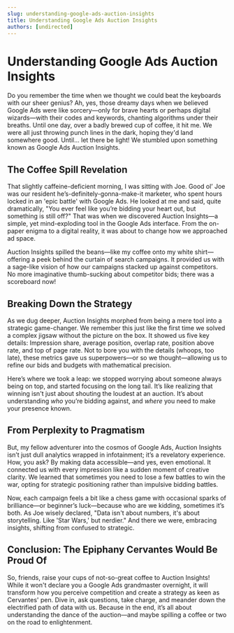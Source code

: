 ```yaml
---
slug: understanding-google-ads-auction-insights
title: Understanding Google Ads Auction Insights
authors: [undirected]
---
```


# Understanding Google Ads Auction Insights

Do you remember the time when we thought we could beat the keyboards with our sheer genius? Ah, yes, those dreamy days when we believed Google Ads were like sorcery—only for brave hearts or perhaps digital wizards—with their codes and keywords, chanting algorithms under their breaths. Until one day, over a badly brewed cup of coffee, it hit me. We were all just throwing punch lines in the dark, hoping they'd land somewhere good. Until... let there be light! We stumbled upon something known as Google Ads Auction Insights.

## The Coffee Spill Revelation

That slightly caffeine-deficient morning, I was sitting with Joe. Good ol’ Joe was our resident he’s-definitely-gonna-make-it marketer, who spent hours locked in an 'epic battle' with Google Ads. He looked at me and said, quite dramatically, "You ever feel like you’re bidding your heart out, but something is still off?" That was when we discovered Auction Insights—a simple, yet mind-exploding tool in the Google Ads interface. From the on-paper enigma to a digital reality, it was about to change how we approached ad space.

Auction Insights spilled the beans—like my coffee onto my white shirt—offering a peek behind the curtain of search campaigns. It provided us with a sage-like vision of how our campaigns stacked up against competitors. No more imaginative thumb-sucking about competitor bids; there was a scoreboard now!

## Breaking Down the Strategy

As we dug deeper, Auction Insights morphed from being a mere tool into a strategic game-changer. We remember this just like the first time we solved a complex jigsaw without the picture on the box. It showed us five key details: Impression share, average position, overlap rate, position above rate, and top of page rate. Not to bore you with the details (whoops, too late), these metrics gave us superpowers—or so we thought—allowing us to refine our bids and budgets with mathematical precision.

Here’s where we took a leap: we stopped worrying about someone always being on top, and started focusing on the long tail. It’s like realizing that winning isn't just about shouting the loudest at an auction. It’s about understanding *who* you’re bidding against, and *where* you need to make your presence known.

## From Perplexity to Pragmatism

But, my fellow adventurer into the cosmos of Google Ads, Auction Insights isn’t just dull analytics wrapped in infotainment; it’s a revelatory experience. How, you ask? By making data accessible—and yes, even emotional. It connected us with every impression like a sudden moment of creative clarity. We learned that sometimes you need to lose a few battles to win the war, opting for strategic positioning rather than impulsive bidding battles.

Now, each campaign feels a bit like a chess game with occasional sparks of brilliance—or beginner’s luck—because who are we kidding, sometimes it’s both. As Joe wisely declared, "Data isn't about numbers, it's about storytelling. Like 'Star Wars,' but nerdier." And there we were, embracing insights, shifting from confused to strategic.

## Conclusion: The Epiphany Cervantes Would Be Proud Of

So, friends, raise your cups of not-so-great coffee to Auction Insights! While it won't declare you a Google Ads grandmaster overnight, it will transform how you perceive competition and create a strategy as keen as Cervantes' pen. Dive in, ask questions, take charge, and meander down the electrified path of data with us. Because in the end, it’s all about understanding the dance of the auction—and maybe spilling a coffee or two on the road to enlightenment.
